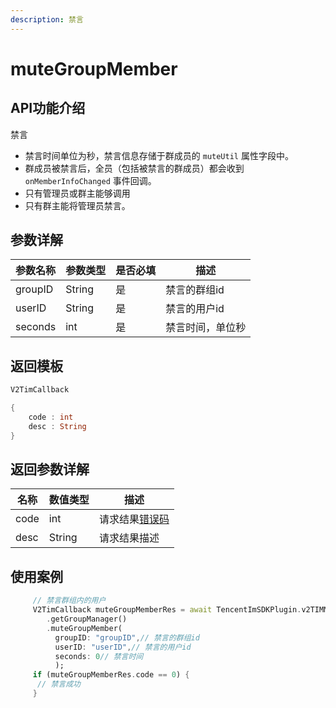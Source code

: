 ```yaml
---
description: 禁言
---
```


# muteGroupMember

## API功能介绍

禁言

* 禁言时间单位为秒，禁言信息存储于群成员的 `muteUtil` 属性字段中。
* 群成员被禁言后，全员（包括被禁言的群成员）都会收到 `onMemberInfoChanged` 事件回调。
* 只有管理员或群主能够调用
* 只有群主能将管理员禁言。

## 参数详解

| 参数名称    | 参数类型   | 是否必填 | 描述       |
| ------- | ------ | ---- | -------- |
| groupID | String | 是    | 禁言的群组id  |
| userID  | String | 是    | 禁言的用户id  |
| seconds | int    | 是    | 禁言时间，单位秒 |

## 返回模板

```dart
V2TimCallback

{
    code : int
    desc : String
}
```

## 返回参数详解

| 名称   | 数值类型   | 描述                                                             |
| ---- | ------ | -------------------------------------------------------------- |
| code | int    | 请求结果[错误码](https://cloud.tencent.com/document/product/269/1671) |
| desc | String | 请求结果描述                                                         |

## 使用案例  &#x20;

```dart
     // 禁言群组内的用户
     V2TimCallback muteGroupMemberRes = await TencentImSDKPlugin.v2TIMManager
        .getGroupManager()
        .muteGroupMember(
          groupID: "groupID",// 禁言的群组id
          userID: "userID",// 禁言的用户id
          seconds: 0// 禁言时间
          );
     if (muteGroupMemberRes.code == 0) {
      // 禁言成功
     }

```
